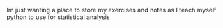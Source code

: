 Im just wanting a place to store my exercises and notes as I teach myself python to use for statistical analysis

